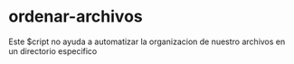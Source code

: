 # ordenar-archivos

 Este  $cript no ayuda a automatizar la organizacion de nuestro archivos en un directorio especifico
